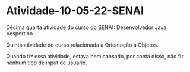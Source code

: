 # Atividade-10-05-22-SENAI
Décima quarta atividade do curso do SENAI: Desenvolvedor Java, Vespertino

Quinta atividade do curso relacionada a Orientação a Objetos.

Quando fiz essa atividade, estava bem cansado, por conta disso, não fiz nenhum tipo de input de usuário.
